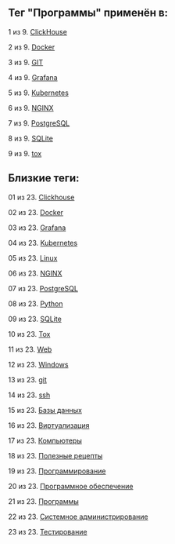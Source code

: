 ## Тег "Программы" применён в:

1 из 9. [ClickHouse](../Компьютеры%20и%20софт/Программы/Clickhouse.md)

2 из 9. [Docker](../Компьютеры%20и%20софт/Программы/Docker.md)

3 из 9. [GIT](../Компьютеры%20и%20софт/Программы/GIT.md)

4 из 9. [Grafana](../Компьютеры%20и%20софт/Программы/Grafana.md)

5 из 9. [Kubernetes](../Компьютеры%20и%20софт/Программы/Kubernetes.md)

6 из 9. [NGINX](../Компьютеры%20и%20софт/Программы/Nginx.md)

7 из 9. [PostgreSQL](../Компьютеры%20и%20софт/Программы/PostgreSQL.md)

8 из 9. [SQLite](../Компьютеры%20и%20софт/Программы/SQLite.md)

9 из 9. [tox](../Компьютеры%20и%20софт/Программные%20компоненты/tox.md)

## Близкие теги:

01 из 23. [Clickhouse](./clickhouse.md)

02 из 23. [Docker](./docker.md)

03 из 23. [Grafana](./grafana.md)

04 из 23. [Kubernetes](./kubernetes.md)

05 из 23. [Linux](./linux.md)

06 из 23. [NGINX](./nginx.md)

07 из 23. [PostgreSQL](./postgresql.md)

08 из 23. [Python](./python.md)

09 из 23. [SQLite](./sqlite.md)

10 из 23. [Tox](./tox.md)

11 из 23. [Web](./web.md)

12 из 23. [Windows](./windows.md)

13 из 23. [git](./git.md)

14 из 23. [ssh](./ssh.md)

15 из 23. [Базы данных](./базы%20данных.md)

16 из 23. [Виртуализация](./виртуализация.md)

17 из 23. [Компьютеры](./компьютеры.md)

18 из 23. [Полезные рецепты](./полезные%20рецепты.md)

19 из 23. [Программирование](./программирование.md)

20 из 23. [Программное обеспечение](./программное%20обеспечение.md)

21 из 23. [Программы](./программы.md)

22 из 23. [Системное администрирование](./системное%20администрирование.md)

23 из 23. [Тестирование](./тестирование.md)

